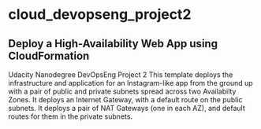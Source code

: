 # cloud_devopseng_project2
## Deploy a High-Availability Web App using CloudFormation

Udacity Nanodegree DevOpsEng Project 2 This template deploys the infrastructure and application for an Instagram-like app from the ground up with a pair of public and private subnets spread across two Availabilty Zones. It deploys an Internet Gateway, with a default route on the public subnets. It deploys a pair of NAT Gateways (one in each AZ), and default routes for them in the private subnets.

